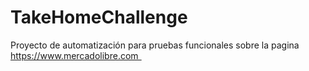# TakeHomeChallenge
Proyecto de automatización para pruebas funcionales sobre la pagina https://www.mercadolibre.com   
